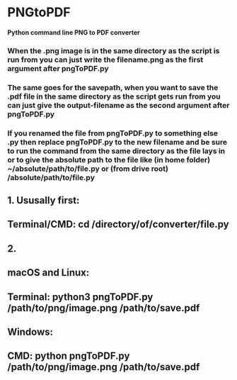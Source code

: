 # PNGtoPDF
#### Python command line PNG to PDF converter

### When the .png image is in the same directory as the script is run from you can just write the filename.png as the first argument after pngToPDF.py

### The same goes for the savepath, when you want to save the .pdf file in the same directory as the script gets run from you can just give the output-filename as the second argument after pngToPDF.py

### If you renamed the file from pngToPDF.py to something else .py then replace pngToPDF.py to the new filename and be sure to run the command from the same directory as the file lays in or to give the absolute path to the file like (in home folder) ~/absolute/path/to/file.py or (from drive root) /absolute/path/to/file.py

## 1. Ususally first:
##  Terminal/CMD: cd /directory/of/converter/file.py

## 2.

## macOS and Linux:
##  Terminal: python3 pngToPDF.py /path/to/png/image.png /path/to/save.pdf

## Windows:
##  CMD: python pngToPDF.py /path/to/png/image.png /path/to/save.pdf
